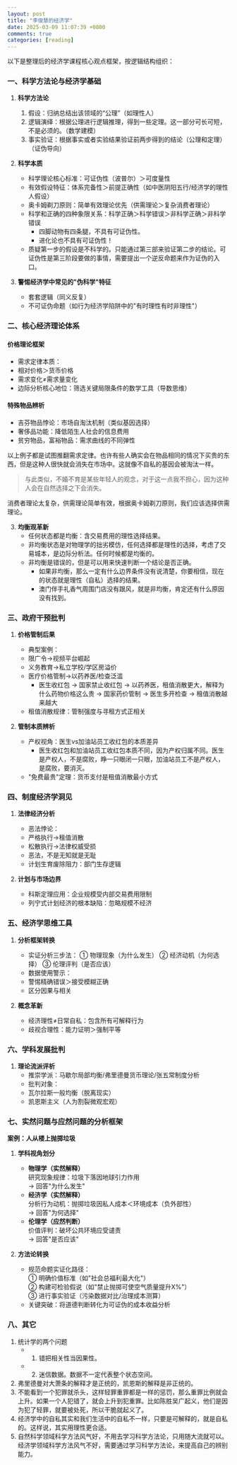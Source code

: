 ```yaml
---
layout: post
title: "李俊慧的经济学"
date: 2025-03-09 11:07:39 +0800
comments: true
categories: [reading]
---
```


<!-- more -->


以下是整理后的经济学课程核心观点框架，按逻辑结构组织：

### 一、科学方法论与经济学基础
1. **科学方法论**
   1. 假设：归纳总结出该领域的“公理”（如理性人）
   2. 逻辑演绎：根据公理进行逻辑推理，得到一些定理。这一部分可长可短，不是必须的。（数学建模）
   3. 事实验证：根据事实或者实验结果验证前两步得到的结论（公理和定理）（证伪导向）

1. **科学本质**
   - 科学理论核心标准：可证伪性（波普尔）＞可度量性
   - 有效假设特征：体系完备性＞前提正确性（如中医阴阳五行/经济学的理性人假设）
   - 奥卡姆剃刀原则：简单有效理论优先（供需理论＞复杂消费者理论）
   - 科学和正确的四种象限关系：科学正确＞科学错误＞非科学正确＞非科学错误
      - 四脚动物有四条腿，不具有可证伪性。
      - 进化论也不具有可证伪性！
   - 质疑第一步的假设是不科学的。只能通过第三部来验证第二步的结论。可证伪性是第三阶段要做的事情，需要提出一个逆反命题来作为证伪的入口。

2. **警惕经济学中常见的"伪科学"特征**
   - 套套逻辑（同义反复）
   - 不可证伪命题（如行为经济学陷阱中的"有时理性有时非理性"）

### 二、核心经济理论体系
#### 价格理论框架
   - 需求定律本质：
   - 相对价格＞货币价格
   - 需求变化≠需求量变化
   - 边际分析核心地位：筛选关键局限条件的数学工具（导数思维）

#### 特殊物品辨析
   - 吉芬物品悖论：市场自淘汰机制（类似基因选择）
   - 奢侈品功能：降低陌生人社会的信息费用
   - 贫穷物品，富裕物品：需求曲线的不同弹性

以上例子都是试图推翻需求定律。也许有些人确实会在物品相同的情况下买贵的东西，但是这种人很快就会消失在市场中。这就像不自私的基因会被淘汰一样。

> 与此类似，不婚不育是某些年轻人的观念，对于这一点我不担心，因为这种人会在自然选择之下会消失。

消费者理论太复杂，供需理论简单有效，根据奥卡姆剃刀原则，我们应该选择供需理论。

3. **均衡观革新**
   - 任何状态都是均衡：含交易费用的理性选择结果。
   - 非均衡状态是对物理学的拙劣模仿，任何选择都是理性的选择，考虑了交易城本，是边际分析法。任何时候都是均衡的。
   - 非均衡是错误的，但是可以用来快速判断一个结论是否正确。
      - 如果非均衡，那么一定有什么边界条件没有说清楚，你要相信，现在的状态就是理性（自私）选择的结果。
      - 澳门伴手礼香气周围门店没有跟风，就是非均衡，肯定还有什么原因没有找到。

### 三、政府干预批判
1. **价格管制后果**
   - 典型案例：
   - 限广令→视频平台崛起
   - 义务教育→私立学校/学区房溢价
   - 医疗价格管制→以药养医/检查泛滥
      - 医生收红包 -> 国家禁止收红包 -> 以药养医，租值消散更大，解释为什么药物价格这么贵 -> 国家药价管制 -> 医生多开检查 -> 租值消散越来越大
   - 租值消散规律：管制强度与寻租方式正相关

2. **管制本质辨析**
   - 产权视角：医生vs加油站员工收红包的本质差异
      - 医生收红包和加油站员工收红包本质不同，因为产权归属不同。医生是产权人，不是腐败，睁一只眼闭一只眼，加油站员工不是产权人，是腐败，要消灭。
   - "免费最贵"定理：货币支付是租值消散最小方式

### 四、制度经济学洞见
1. **法律经济分析**
   - 恶法悖论：
   - 严格执行→租值消散
   - 松散执行→法律权威受损
   - 恶法，不是无知就是无耻
   - 计划生育废除阻力：部门生存逻辑

2. **计划与市场边界**
   - 科斯定理应用：企业规模受内部交易费用限制
   - 列宁式计划经济的根本缺陷：忽略规模不经济

### 五、经济学思维工具
1. **分析框架转换**
   - 实证分析三步法：
   ① 物理现象（为什么发生）
   ② 经济动机（为何选择）
   ③ 伦理评判（是否应该）
   - 数据使用警示：
   - 警惕精确错误＞接受模糊正确
   - 区分因果与相关

2. **概念革新**
   - 经济理性≠日常自私：包含所有可解释行为
   - 歧视合理性：能力证明＞强制平等

### 六、学科发展批判
1. **理论流派评析**
   - 推崇学派：马歇尔局部均衡/弗里德曼货币理论/张五常制度分析
   - 批判对象：
   - 瓦尔拉斯一般均衡（脱离现实）
   - 凯恩斯主义（人为割裂微观宏观）

### 七、实然问题与应然问题的分析框架
**案例：人从楼上抛掷垃圾**  
1. **学科视角划分**  
   - **物理学（实然解释）**  
     研究现象规律：垃圾下落因地球引力作用  
     → 回答"为什么发生"  
   - **经济学（实然解释）**  
     分析行为动机：抛掷垃圾因私人成本＜环境成本（负外部性）  
     → 回答"为何选择"  
   - **伦理学（应然判断）**  
     价值评判：破坏公共环境应受谴责  
     → 回答"是否应该"  

2. **方法论转换**  
   - 规范命题实证化路径：  
     ① 明确价值标准（如"社会总福利最大化"）  
     ② 构建可检验假说（如"禁止抛掷可使空气质量提升X%"）  
     ③ 进行事实验证（污染数据对比/治理成本测算）  
   - 关键突破：将道德判断转化为可证伪的成本收益分析  

### 八、其它
1. 统计学的两个问题
    * 1. 错把相关性当因果性。
    * 2. 迷信数据。数据不一定代表整个状态空间。
2. 弗里德曼对大萧条的解释才是正统的，凯恩斯的解释是非正统的。
3. 不能看到一个犯罪就杀头，这样轻罪重罪都是一样的惩罚，那么重罪比例就会上升。如果一个人犯错了，就会上升到犯重罪。比如陈胜吴广起义，他们是因为犯了轻罪，就要被处死，所以干脆就起义了。
4. 经济学中的自私其实和我们生活中的自私不一样，只要是可解释的，就是自私的。这样说，其实用理性更合适。
5. 自然科学领域科学方法风气好，不用去学习科学方法论，只用随大流就可以。经济学领域科学方法风气不好，需要通过学习科学方法论，来提高自己的辨别能力。

